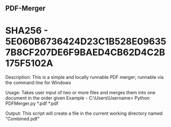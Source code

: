 ## PDF-Merger
# SHA256 - 5E060B6736424D23C1B528E096357B8CF207DE6F9BAED4CB62D4C2B175F5102A 


Description:
This is a simple and locally runnable PDF merger; runnable via the command line for Windows

Usage:
Takes user input of two or more files and merges them into one document in the order given
Example - C:\Users\Username> Python PDFMerger.py *.pdf *.pdf 

Output:
This script will create a file in the current working directory named "Combined.pdf"

